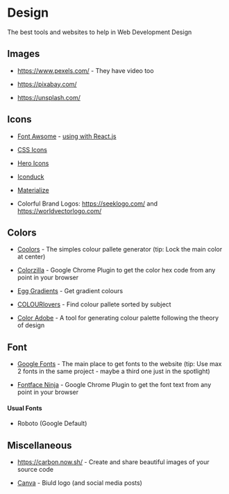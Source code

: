# Design

The best tools and websites to help in Web Development Design

## Images

- <https://www.pexels.com/> - They have video too

- <https://pixabay.com/>

- <https://unsplash.com/>

## Icons

- [Font Awsome](https://fontawesome.com/) - [using with React.js](https://github.com/PedroMarianoAlmeida/Web-Dev-Panning/blob/master/tutorials/fontawesome-react.md)

- [CSS Icons](https://css.gg/)

- [Hero Icons](https://heroicons.com/)

- [Iconduck](https://iconduck.com/)

- [Materialize](https://materializecss.com/icons.html)

- Colorful Brand Logos: <https://seeklogo.com/> and <https://worldvectorlogo.com/>

## Colors

- [Coolors](https://coolors.co/) - The simples colour pallete generator (tip: Lock the main color at center)

- [Colorzilla](https://www.colorzilla.com/chrome/) - Google Chrome Plugin to get the color hex code from any point in your browser

- [Egg Gradients](https://www.eggradients.com/) - Get gradient colours

- [COLOURlovers](https://www.colourlovers.com/) - Find colour pallete sorted by subject

- [Color Adobe](https://color.adobe.com/) - A tool for generating colour palette following the theory of design

## Font

- [Google Fonts](https://fonts.google.com/) - The main place to get fonts to the website (tip: Use max 2 fonts in the same project - maybe a third one just in the spotlight)

- [Fontface Ninja](https://www.fonts.ninja/) - Google Chrome Plugin to get the font text from any point in your browser

#### Usual Fonts

- Roboto (Google Default)

## Miscellaneous

- <https://carbon.now.sh/> - Create and share beautiful images of your source code

- [Canva](https://www.canva.com/) - Biuld logo (and social media posts)
